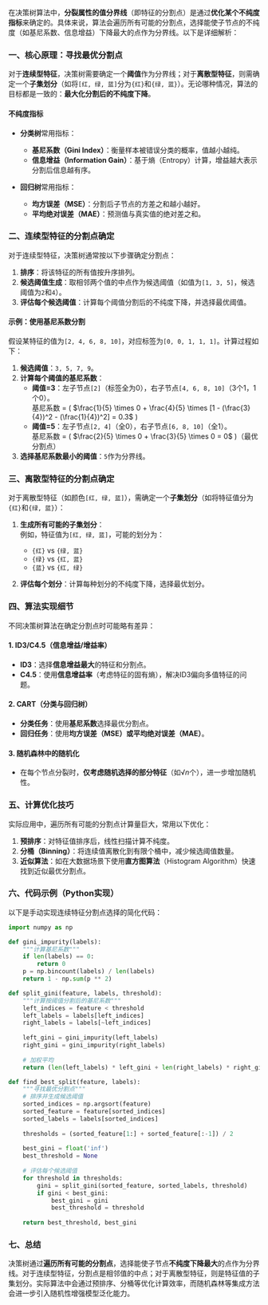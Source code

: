 在决策树算法中，**分裂属性的值分界线**（即特征的分割点）是通过**优化某个不纯度指标**来确定的。具体来说，算法会遍历所有可能的分割点，选择能使子节点的不纯度（如基尼系数、信息增益）下降最大的点作为分界线。以下是详细解析：


### **一、核心原理：寻找最优分割点**
对于**连续型特征**，决策树需要确定一个**阈值**作为分界线；对于**离散型特征**，则需确定一个**子集划分**（如将`[红, 绿, 蓝]`分为`{红}`和`{绿, 蓝}`）。无论哪种情况，算法的目标都是一致的：**最大化分割后的不纯度下降**。

#### **不纯度指标**
- **分类树**常用指标：
  - **基尼系数（Gini Index）**：衡量样本被错误分类的概率，值越小越纯。
  - **信息增益（Information Gain）**：基于熵（Entropy）计算，增益越大表示分割后信息越有序。
  
- **回归树**常用指标：
  - **均方误差（MSE）**：分割后子节点的方差之和越小越好。
  - **平均绝对误差（MAE）**：预测值与真实值的绝对差之和。


### **二、连续型特征的分割点确定**
对于连续型特征，决策树通常按以下步骤确定分割点：

1. **排序**：将该特征的所有值按升序排列。
2. **候选阈值生成**：取相邻两个值的中点作为候选阈值（如值为`[1, 3, 5]`，候选阈值为`2`和`4`）。
3. **评估每个候选阈值**：计算每个阈值分割后的不纯度下降，并选择最优阈值。

#### **示例：使用基尼系数分割**
假设某特征的值为`[2, 4, 6, 8, 10]`，对应标签为`[0, 0, 1, 1, 1]`。计算过程如下：
1. **候选阈值**：`3, 5, 7, 9`。
2. **计算每个阈值的基尼系数**：
   - **阈值=3**：左子节点`[2]`（标签全为0），右子节点`[4, 6, 8, 10]`（3个1，1个0）。  
     基尼系数 = \( $\frac{1}{5} \times 0 + \frac{4}{5} \times [1 - (\frac{3}{4})^2 - (\frac{1}{4})^2] = 0.3$ \)
   - **阈值=5**：左子节点`[2, 4]`（全0），右子节点`[6, 8, 10]`（全1）。  
     基尼系数 = \( $\frac{2}{5} \times 0 + \frac{3}{5} \times 0 = 0$ \)（最优分割点）
1. **选择基尼系数最小的阈值**：`5`作为分界线。


### **三、离散型特征的分割点确定**
对于离散型特征（如颜色`[红, 绿, 蓝]`），需确定一个**子集划分**（如将特征值分为`{红}`和`{绿, 蓝}`）：

1. **生成所有可能的子集划分**：  
   例如，特征值为`[红, 绿, 蓝]`，可能的划分为：  
   - `{红}` vs `{绿, 蓝}`  
   - `{绿}` vs `{红, 蓝}`  
   - `{蓝}` vs `{红, 绿}`

2. **评估每个划分**：计算每种划分的不纯度下降，选择最优划分。


### **四、算法实现细节**
不同决策树算法在确定分割点时可能略有差异：

#### **1. ID3/C4.5（信息增益/增益率）**
- **ID3**：选择**信息增益最大**的特征和分割点。  
- **C4.5**：使用**信息增益率**（考虑特征的固有熵），解决ID3偏向多值特征的问题。

#### **2. CART（分类与回归树）**
- **分类任务**：使用**基尼系数**选择最优分割点。  
- **回归任务**：使用**均方误差（MSE）**或**平均绝对误差（MAE）**。

#### **3. 随机森林中的随机化**
- 在每个节点分裂时，**仅考虑随机选择的部分特征**（如$√n$个），进一步增加随机性。


### **五、计算优化技巧**
实际应用中，遍历所有可能的分割点计算量巨大，常用以下优化：
1. **预排序**：对特征值排序后，线性扫描计算不纯度。
2. **分桶（Binning）**：将连续值离散化到有限个桶中，减少候选阈值数量。
3. **近似算法**：如在大数据场景下使用**直方图算法**（Histogram Algorithm）快速找到近似最优分割点。


### **六、代码示例（Python实现）**
以下是手动实现连续特征分割点选择的简化代码：

```python
import numpy as np

def gini_impurity(labels):
    """计算基尼系数"""
    if len(labels) == 0:
        return 0
    p = np.bincount(labels) / len(labels)
    return 1 - np.sum(p ** 2)

def split_gini(feature, labels, threshold):
    """计算按阈值分割后的基尼系数"""
    left_indices = feature < threshold
    left_labels = labels[left_indices]
    right_labels = labels[~left_indices]
    
    left_gini = gini_impurity(left_labels)
    right_gini = gini_impurity(right_labels)
    
    # 加权平均
    return (len(left_labels) * left_gini + len(right_labels) * right_gini) / len(labels)

def find_best_split(feature, labels):
    """寻找最优分割点"""
    # 排序并生成候选阈值
    sorted_indices = np.argsort(feature)
    sorted_feature = feature[sorted_indices]
    sorted_labels = labels[sorted_indices]
    
    thresholds = (sorted_feature[1:] + sorted_feature[:-1]) / 2
    
    best_gini = float('inf')
    best_threshold = None
    
    # 评估每个候选阈值
    for threshold in thresholds:
        gini = split_gini(sorted_feature, sorted_labels, threshold)
        if gini < best_gini:
            best_gini = gini
            best_threshold = threshold
    
    return best_threshold, best_gini
```


### **七、总结**
决策树通过**遍历所有可能的分割点**，选择能使子节点**不纯度下降最大**的点作为分界线。对于连续型特征，分割点是相邻值的中点；对于离散型特征，则是特征值的子集划分。实际算法中会通过预排序、分桶等优化计算效率，而随机森林等集成方法会进一步引入随机性增强模型泛化能力。